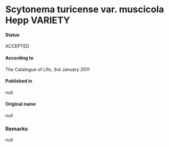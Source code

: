 Scytonema turicense var. muscicola Hepp VARIETY
=======

#### Status
ACCEPTED

#### According to
The Catalogue of Life, 3rd January 2011

#### Published in
null

#### Original name
null

### Remarks
null